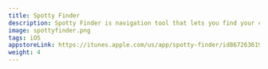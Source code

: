 ```yaml
---
title: Spotty Finder
description: Spotty Finder is navigation tool that lets you find your car, capming or fishing place easily for everyone who struggle to orient on big open spaces without addresses.
image: spottyfinder.png
tags: iOS
appstoreLink: https://itunes.apple.com/us/app/spotty-finder/id867263619
weight: 4
---
```



